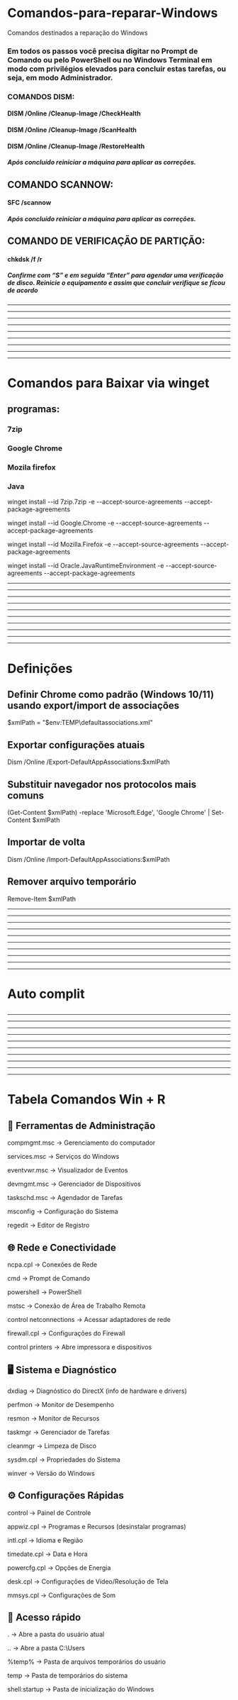 # Comandos-para-reparar-Windows
Comandos destinados a reparação do Windows 


 ### Em todos os passos você precisa digitar no Prompt de Comando ou pelo PowerShell ou no Windows Terminal em modo com privilégios elevados para concluir estas tarefas, ou seja, em modo Administrador.

 ### COMANDOS DISM:

 #### DISM /Online /Cleanup-Image /CheckHealth 

 #### DISM /Online /Cleanup-Image /ScanHealth

 #### DISM /Online /Cleanup-Image /RestoreHealth

 ##### Após concluído reiniciar a máquina para aplicar as correções.

 ## COMANDO SCANNOW:

 #### SFC /scannow

 ##### Após concluído reiniciar a máquina para aplicar as correções.

 ## COMANDO DE VERIFICAÇÃO DE PARTIÇÃO:

 #### chkdsk /f /r

##### Confirme com “S” e em seguida “Enter” para agendar uma verificação de disco. Reinicie o equipamento e assim que concluir verifique se ficou de acordo
----------------------------------------------------------------------------------------------------------------------------------------
----------------------------------------------------------------------------------------------------------------------------------------
----------------------------------------------------------------------------------------------------------------------------------------
----------------------------------------------------------------------------------------------------------------------------------------
----------------------------------------------------------------------------------------------------------------------------------------
----------------------------------------------------------------------------------------------------------------------------------------
----------------------------------------------------------------------------------------------------------------------------------------
----------------------------------------------------------------------------------------------------------------------------------------
----------------------------------------------------------------------------------------------------------------------------------------
# Comandos para Baixar via winget 

## programas:
### 7zip
### Google Chrome
### Mozila firefox
### Java 

winget install --id 7zip.7zip -e --accept-source-agreements --accept-package-agreements

winget install --id Google.Chrome -e --accept-source-agreements --accept-package-agreements

winget install --id Mozilla.Firefox -e --accept-source-agreements --accept-package-agreements

winget install --id Oracle.JavaRuntimeEnvironment -e --accept-source-agreements --accept-package-agreements



----------------------------------------------------------------------------------------------------------------------------------------
----------------------------------------------------------------------------------------------------------------------------------------
----------------------------------------------------------------------------------------------------------------------------------------
----------------------------------------------------------------------------------------------------------------------------------------
----------------------------------------------------------------------------------------------------------------------------------------
----------------------------------------------------------------------------------------------------------------------------------------
----------------------------------------------------------------------------------------------------------------------------------------
----------------------------------------------------------------------------------------------------------------------------------------
----------------------------------------------------------------------------------------------------------------------------------------
----------------------------------------------------------------------------------------------------------------------------------------

# Definições 

## Definir Chrome como padrão (Windows 10/11) usando export/import de associações
$xmlPath = "$env:TEMP\defaultassociations.xml"

## Exportar configurações atuais
Dism /Online /Export-DefaultAppAssociations:$xmlPath

## Substituir navegador nos protocolos mais comuns
(Get-Content $xmlPath) -replace 'Microsoft\.Edge', 'Google Chrome' | Set-Content $xmlPath

## Importar de volta
Dism /Online /Import-DefaultAppAssociations:$xmlPath

## Remover arquivo temporário
Remove-Item $xmlPath

----------------------------------------------------------------------------------------------------------------------------------------
----------------------------------------------------------------------------------------------------------------------------------------
----------------------------------------------------------------------------------------------------------------------------------------
----------------------------------------------------------------------------------------------------------------------------------------
----------------------------------------------------------------------------------------------------------------------------------------
----------------------------------------------------------------------------------------------------------------------------------------
----------------------------------------------------------------------------------------------------------------------------------------
----------------------------------------------------------------------------------------------------------------------------------------
----------------------------------------------------------------------------------------------------------------------------------------
----------------------------------------------------------------------------------------------------------------------------------------

# Auto complit 

## 
----------------------------------------------------------------------------------------------------------------------------------------
----------------------------------------------------------------------------------------------------------------------------------------
----------------------------------------------------------------------------------------------------------------------------------------
----------------------------------------------------------------------------------------------------------------------------------------
----------------------------------------------------------------------------------------------------------------------------------------
----------------------------------------------------------------------------------------------------------------------------------------
----------------------------------------------------------------------------------------------------------------------------------------
----------------------------------------------------------------------------------------------------------------------------------------
----------------------------------------------------------------------------------------------------------------------------------------
----------------------------------------------------------------------------------------------------------------------------------------
# Tabela Comandos Win + R

## 🔧 Ferramentas de Administração

compmgmt.msc → Gerenciamento do computador

services.msc → Serviços do Windows

eventvwr.msc → Visualizador de Eventos

devmgmt.msc → Gerenciador de Dispositivos

taskschd.msc → Agendador de Tarefas

msconfig → Configuração do Sistema

regedit → Editor de Registro


## 🌐 Rede e Conectividade

ncpa.cpl → Conexões de Rede

cmd → Prompt de Comando

powershell → PowerShell

mstsc → Conexão de Área de Trabalho Remota

control netconnections → Acessar adaptadores de rede

firewall.cpl → Configurações do Firewall

control printers → Abre impressora e dispositivos


## 🖥️ Sistema e Diagnóstico

dxdiag → Diagnóstico do DirectX (info de hardware e drivers)

perfmon → Monitor de Desempenho

resmon → Monitor de Recursos

taskmgr → Gerenciador de Tarefas

cleanmgr → Limpeza de Disco

sysdm.cpl → Propriedades do Sistema

winver → Versão do Windows


## ⚙️ Configurações Rápidas

control → Painel de Controle

appwiz.cpl → Programas e Recursos (desinstalar programas)

intl.cpl → Idioma e Região

timedate.cpl → Data e Hora

powercfg.cpl → Opções de Energia

desk.cpl → Configurações de Vídeo/Resolução de Tela

mmsys.cpl → Configurações de Som


## 📂 Acesso rápido

. → Abre a pasta do usuário atual

.. → Abre a pasta C:\Users

%temp% → Pasta de arquivos temporários do usuário

temp → Pasta de temporários do sistema

shell:startup → Pasta de inicialização do Windows


## 

